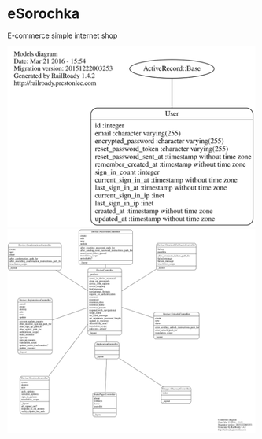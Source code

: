 # eSorochka
E-commerce simple internet shop

![MODELS](doc/models_complete.svg?raw=true)
![CONTROLLERS](doc/controllers_complete.svg?raw=true)
